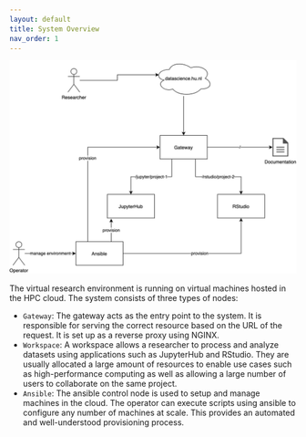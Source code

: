 ```yaml
---
layout: default
title: System Overview
nav_order: 1
---
```


![system architecture diagram](/assets/general/system-architecutre.png)

The virtual research environment is running on virtual machines hosted in the HPC cloud. The system consists of three types of nodes:

- `Gateway`: The gateway acts as the entry point to the system.
  It is responsible for serving the correct resource based on the URL of the request. It is set up as a reverse proxy using NGINX.
- `Workspace`: A workspace allows a researcher to process and analyze datasets using applications such as JupyterHub and RStudio.
  They are usually allocated a large amount of resources to enable use cases such as high-performance computing as well as allowing a large number of users to collaborate on the same project.
- `Ansible`: The ansible control node is used to setup and manage machines in the cloud.
  The operator can execute scripts using ansible to configure any number of machines at scale. This provides an automated and well-understood provisioning process.
